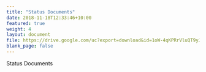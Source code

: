 ```yaml
---
title: "Status Documents"
date: 2018-11-18T12:33:46+10:00
featured: true
weight: 4
layout: document
file: https://drive.google.com/uc?export=download&id=1oW-4qKPRrVluQT9yJeZ9PHhOR9Eco5_f
blank_page: false
---
```


Status Documents
